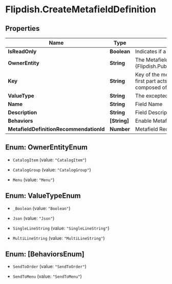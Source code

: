 # Flipdish.CreateMetafieldDefinition

## Properties
Name | Type | Description | Notes
------------ | ------------- | ------------- | -------------
**IsReadOnly** | **Boolean** | Indicates if a definition can be edited or not | [optional] 
**OwnerEntity** | **String** | The Metafield will extend the specified {Flipdish.PublicModels.V1.Metafields.MetafieldDefinitionBase.OwnerEntity} | [optional] 
**Key** | **String** | Key of the metafield.  The key must have two parts, separated by a dot. The first part acts as a category, for organizational purposes.  The parts can be composed of lowercase letters, numbers, hyphen and underscore | 
**ValueType** | **String** | The excepted type for the Value field | [optional] 
**Name** | **String** | Field Name | 
**Description** | **String** | Field Description | [optional] 
**Behaviors** | **[String]** | Enable Metafield Behaviors | [optional] 
**MetafieldDefinitionRecommendationId** | **Number** | Metafield Recommendation Id | [optional] 


<a name="OwnerEntityEnum"></a>
## Enum: OwnerEntityEnum


* `CatalogItem` (value: `"CatalogItem"`)

* `CatalogGroup` (value: `"CatalogGroup"`)

* `Menu` (value: `"Menu"`)




<a name="ValueTypeEnum"></a>
## Enum: ValueTypeEnum


* `_Boolean` (value: `"Boolean"`)

* `Json` (value: `"Json"`)

* `SingleLineString` (value: `"SingleLineString"`)

* `MultiLineString` (value: `"MultiLineString"`)




<a name="[BehaviorsEnum]"></a>
## Enum: [BehaviorsEnum]


* `SendToOrder` (value: `"SendToOrder"`)

* `SendToMenu` (value: `"SendToMenu"`)




